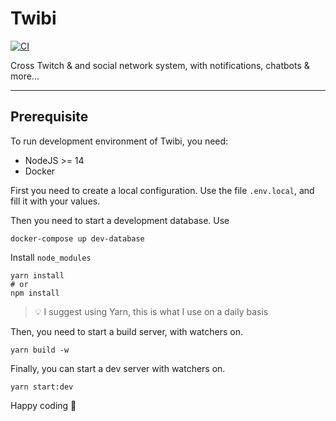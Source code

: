# Twibi
[![CI](https://github.com/cchampou/twibi/actions/workflows/main.yml/badge.svg?branch=main)](https://github.com/cchampou/twibi/actions/workflows/main.yml)

Cross Twitch &amp; and social network system, with notifications, chatbots & more...

---

## Prerequisite

To run development environment of Twibi, you need:

- NodeJS >= 14
- Docker

First you need to create a local configuration. Use the file `.env.local`,
and fill it with your values.

Then you need to start a development database. Use
```shell
docker-compose up dev-database
```

Install `node_modules`
```shell
yarn install
# or
npm install
```

> 💡 I suggest using Yarn, this is what I use on a daily basis

Then, you need to start a build server, with watchers on.
```shell
yarn build -w
```

Finally, you can start a dev server with watchers on.
```shell
yarn start:dev
```

Happy coding 🎉